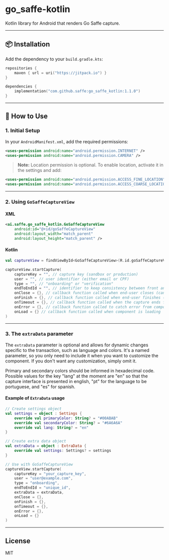 # go_saffe-kotlin

Kotlin library for Android that renders Go Saffe capture.

---

## 📦 **Installation**

Add the dependency to your `build.gradle.kts`:

```kotlin
repositories {
    maven { url = uri("https://jitpack.io") }
}

dependencies {
    implementation("com.github.saffe:go_saffe_kotlin:1.1.0")
}
```

---

## 🚀 **How to Use**

### 1. **Initial Setup**

In your `AndroidManifest.xml`, add the required permissions:

```xml
<uses-permission android:name="android.permission.INTERNET" />
<uses-permission android:name="android.permission.CAMERA" />
```

> **Note:** Location permission is optional. To enable location, activate it in the settings and add:
```xml
<uses-permission android:name="android.permission.ACCESS_FINE_LOCATION" />
<uses-permission android:name="android.permission.ACCESS_COARSE_LOCATION" />
```

---

### 2. **Using `GoSaffeCaptureView`**

#### **XML**
```xml
<ai.saffe.go_saffe_kotlin.GoSaffeCaptureView
    android:id="@+id/goSaffeCaptureView"
    android:layout_width="match_parent"
    android:layout_height="match_parent" />
```

#### **Kotlin**
```kotlin
val captureView = findViewById<GoSaffeCaptureView>(R.id.goSaffeCaptureView)

captureView.startCapture(
    captureKey = "", // capture key (sandbox or production)
    user = "", // user identifier (either email or CPF)
    type = "", // "onboarding" or "verification"
    endToEndId = "", // identifier to keep consistency between front and backend
    onClose = {}, // callback function called when end-user closes (cancels) the capture
    onFinish = {}, // callback function called when end-user finishes (completes) the capture
    onTimeout = {}, // callback function called when the capture ends for timeout
    onError = {}, // callback function called to catch error from component
    onLoad = {} // callback function called when component is loading
)
```

---

### 3. The `extraData` parameter

The `extraData` parameter is optional and allows for dynamic changes specific to the transaction, such as language and colors. It's a named parameter, so you only need to include it when you want to customize the component. If you don't want any customization, simply omit it.

Primary and secondary colors should be informed in hexadecimal code. Possible values for the key "lang" at the moment are "en" so that the capture interface is presented in english, "pt" for the language to be portuguese, and "es" for spanish.

#### Example of `ExtraData` usage

```kotlin
// Create settings object
val settings = object : Settings {
    override val primaryColor: String? = "#00ABAB"
    override val secondaryColor: String? = "#6A6A6A"
    override val lang: String? = "en"
}

// Create extra data object
val extraData = object : ExtraData {
    override val settings: Settings? = settings
}

// Use with GoSaffeCaptureView
captureView.startCapture(
    captureKey = "your_capture_key",
    user = "user@example.com",
    type = "onboarding",
    endToEndId = "unique_id",
    extraData = extraData,
    onClose = {},
    onFinish = {},
    onTimeout = {},
    onError = {},
    onLoad = {}
)
```

---

## **License**

MIT

